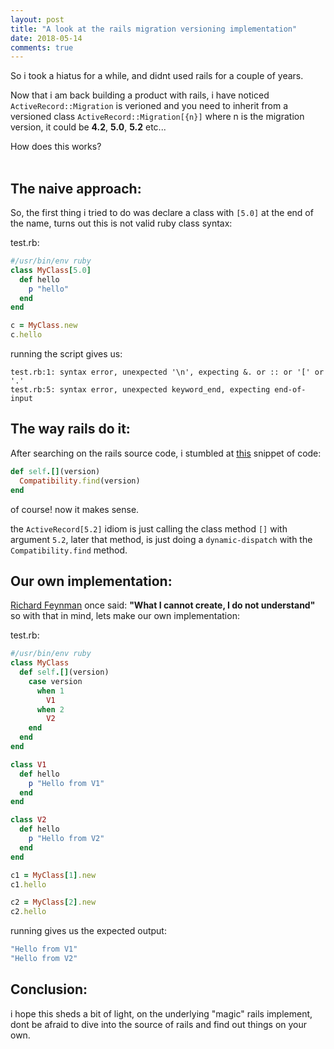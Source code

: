 ```yaml
---
layout: post
title: "A look at the rails migration versioning implementation"
date: 2018-05-14
comments: true
---
```


<p class="intro">So i took a hiatus for a while, and didnt used rails for a couple of years.</p>

Now that i am back building a product with rails, i have noticed `ActiveRecord::Migration` is verioned and you need to inherit from a versioned class `ActiveRecord::Migration[{n}]` where n is the migration version, it could be **4.2**, **5.0**, **5.2** etc...

How does this works?
<br />
<br />

## The naive approach:
So, the first thing i tried to do was declare a class with `[5.0]` at the end of the name, turns out this is not valid ruby class syntax:

test.rb:
```ruby
#/usr/bin/env ruby
class MyClass[5.0]
  def hello
    p "hello"
  end
end

c = MyClass.new
c.hello
```

running the script gives us:

```
test.rb:1: syntax error, unexpected '\n', expecting &. or :: or '[' or '.'
test.rb:5: syntax error, unexpected keyword_end, expecting end-of-input
``` 

## The way rails do it:

After searching on the rails source code, i stumbled at [this](https://github.com/rails/rails/blob/master/activerecord/lib/active_record/migration.rb#L536) snippet of code:

```ruby
def self.[](version)
  Compatibility.find(version)
end
```

of course! now it makes sense.

the `ActiveRecord[5.2]` idiom is just calling the class method `[]` with argument `5.2`,
later that method, is just doing a `dynamic-dispatch` with the `Compatibility.find` method.

## Our own implementation:
[Richard Feynman](https://en.wikipedia.org/wiki/Richard_Feynman) once said: **"What I cannot create, I do not understand"** so with that in mind, lets make our own implementation:

test.rb:
```ruby
#/usr/bin/env ruby
class MyClass
  def self.[](version)
    case version
      when 1
        V1
      when 2
        V2
    end
  end
end

class V1
  def hello
    p "Hello from V1"
  end
end

class V2
  def hello
    p "Hello from V2"
  end
end

c1 = MyClass[1].new
c1.hello

c2 = MyClass[2].new
c2.hello
```

running gives us the expected output:

```ruby
"Hello from V1"
"Hello from V2"
```

## Conclusion:
i hope this sheds a bit of light, on the underlying "magic" rails implement, dont be afraid to dive into the source of rails and find out things on your own.
